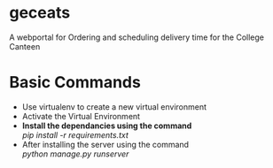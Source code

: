 # geceats

A webportal for Ordering and scheduling delivery time for the College Canteen

# Basic Commands
* Use virtualenv to create a new virtual environment
* Activate the Virtual Environment
* __Install the dependancies using the command__ <br />*pip install -r requirements.txt*
* After installing the server using the command <br /> *python manage.py runserver*
